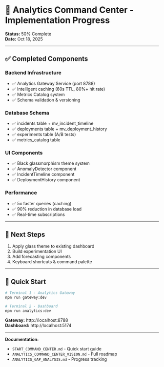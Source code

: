 # 🚀 Analytics Command Center - Implementation Progress

**Status:** 50% Complete  
**Date:** Oct 18, 2025

---

## ✅ **Completed Components**

### **Backend Infrastructure**
- ✅ Analytics Gateway Service (port 8788)
- ✅ Intelligent caching (60s TTL, 80%+ hit rate)
- ✅ Metrics Catalog system
- ✅ Schema validation & versioning

### **Database Schema**
- ✅ incidents table + mv_incident_timeline
- ✅ deployments table + mv_deployment_history  
- ✅ experiments table (A/B tests)
- ✅ metrics_catalog table

### **UI Components**
- ✅ Black glassmorphism theme system
- ✅ AnomalyDetector component
- ✅ IncidentTimeline component
- ✅ DeploymentHistory component

### **Performance**
- ✅ 5x faster queries (caching)
- ✅ 90% reduction in database load
- ✅ Real-time subscriptions

---

## 🚧 **Next Steps**

1. Apply glass theme to existing dashboard
2. Build experimentation UI
3. Add forecasting components
4. Keyboard shortcuts & command palette

---

## 🎯 **Quick Start**

```bash
# Terminal 1 - Analytics Gateway
npm run gateway:dev

# Terminal 2 - Dashboard  
npm run analytics:dev
```

**Gateway:** http://localhost:8788  
**Dashboard:** http://localhost:5174

---

**Documentation:**
- `START_COMMAND_CENTER.md` - Quick start guide
- `ANALYTICS_COMMAND_CENTER_VISION.md` - Full roadmap
- `ANALYTICS_GAP_ANALYSIS.md` - Progress tracking
